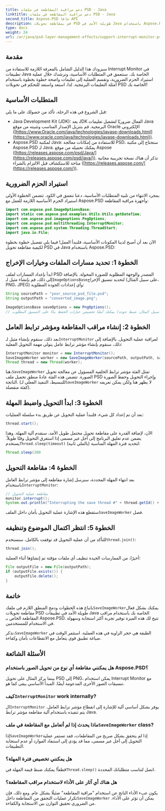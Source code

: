 ```yaml
---
title: دعم مراقبة المقاطعة في ملفات PSD - Java
linktitle: دعم مراقبة المقاطعة في ملفات PSD - Java
second_title: Aspose.PSD جافا API
description: قم بمقاطعة تحويلات PSD طويلة الأمد في Java باستخدام Aspose.PSD's Interrupt Monitor. تعرف على كيفية تنفيذ المقاطعة الرشيقة وتحسين تجربة المستخدم.
type: docs
weight: 24
url: /ar/java/psd-layer-management-effects/support-interrupt-monitor-psd-files/
---
```

## مقدمة

سيزودك هذا الدليل الشامل بالمعرفة اللازمة للاستفادة من Interrupt Monitor في تطبيقات Java الخاصة بك. سنتعمق في المتطلبات الأساسية، ونرشدك خلال عملية استيراد الحزم الضرورية، ونقسم العملية إلى تعليمات واضحة خطوة بخطوة باستخدام أمثلة التعليمات البرمجية. لذا، استعد واستعد للتحكم في تحويلات PSD الخاصة بك!

## المتطلبات الأساسية

قبل الشروع في هذه الرحلة، تأكد من حصولك على ما يلي:

- Java Development Kit (JDK): يعد JDK الفعال ضروريًا لتشغيل تعليمات Java البرمجية. قم بتنزيل الإصدار المناسب وتثبيته من موقع Oracle الإلكتروني ([https://www.Oracle.com/java/technologies/javase-downloads.html](https://www.oracle.com/java/technologies/javase-downloads.html)).
- Aspose.PSD لمكتبة Java: للاستفادة من إمكانات معالجة PSD، ستحتاج إلى مكتبة Aspose.PSD لـ Java. يمكنك تحميله من موقع Aspose ([https://releases.aspose.com/psd/Java/](https://releases.aspose.com/psd/java/)). تذكر أن هناك نسخة تجريبية مجانية متاحة للاستكشاف قبل الالتزام بالشراء ([https://releases.aspose.com/](https://releases.aspose.com/)).

## استيراد الحزم الضرورية

بمجرد الانتهاء من تلبية المتطلبات الأساسية، دعنا نتعمق في الكود. تتضمن الخطوة الأولى استيراد الحزم الأساسية اللازمة للعمل مع Aspose.PSD وأجهزة مراقبة المقاطعة:

```java
import com.aspose.psd.ImageOptionsBase;
import static com.aspose.psd.examples.Utils.Utils.getDateTime;
import com.aspose.psd.imageoptions.PngOptions;
import com.aspose.psd.multithreading.InterruptMonitor;
import com.aspose.psd.system.Threading.ThreadStart;
import java.io.File;
```

الآن بعد أن أصبح لدينا المكونات الأساسية، فلنبدأ العمل! فيما يلي تفصيل خطوة بخطوة لكيفية مقاطعة تحويل PSD في Java باستخدام Aspose.PSD:

## الخطوة 1: تحديد مسارات الملفات وخيارات الإخراج

 ابدأ بإعداد المسارات لملف PSD المصدر والوجهة المطلوبة للصورة المحولة. بالإضافة إلى ذلك، قم بإنشاء مثيل لـ`ImageOptionsBase`لتحديد تنسيق الإخراج (على سبيل المثال، PNG، JPEG) وأي إعدادات الجودة المطلوبة:

```java
String sourcePath = "your_source_psd_file.psd";
String outputPath = "converted_image.png";

ImageOptionsBase saveOptions = new PngOptions();
// يمكنك أيضًا تخصيص خيارات الحفظ بناءً على التنسيق المطلوب (على سبيل المثال، ضبط جودة JPEG)
```

## الخطوة 2: إنشاء مراقب المقاطعة ومؤشر ترابط العامل

 بعد ذلك، سنقوم بإنشاء مثيل لـ`InterruptMonitor` لمراقبة عملية التحويل. بالإضافة إلى ذلك، سنقوم بإنشاء مؤشر ترابط عامل يتولى مهمة التحويل الفعلية:

```java
InterruptMonitor monitor = new InterruptMonitor();
SaveImageWorker worker = new SaveImageWorker(sourcePath, outputPath, saveOptions, monitor);
Thread thread = new Thread(worker);
```

 هنا،`SaveImageWorker` تمثل الفئة مؤشر ترابط الخلفية المسؤول عن معالجة تحويل الصورة. تتضمن هذه الفئة عادةً منطق تحميل ملف PSD وإجراء التحويل وحفظ الصورة الناتجة. (للتبسيط، التنفيذ الفعلي لـ`SaveImageWorker` لا يظهر هنا ولكن يمكن تعريفه كفئة منفصلة).

## الخطوة 3: ابدأ التحويل واضبط المهلة

بعد أن تم إعداد كل شيء، فلنبدأ عملية التحويل عن طريق بدء سلسلة العمليات:

```java
thread.start();
```

الآن، لإضافة القدرة على مقاطعة تحويل محتمل طويل الأمد، سنقدم آلية المهلة. وهذا يضمن عدم تعليق البرنامج إلى أجل غير مسمى إذا استغرق التحويل وقتًا طويلاً. يستخدم`Thread.sleep(timeout)` لتحديد فترة المهلة المناسبة (بالملي ثانية):

```java
Thread.sleep(300
```

## الخطوة 4: مقاطعة التحويل

 بعد انتهاء المهلة المحددة، سنرسل إشارة مقاطعة إلى مؤشر ترابط العامل باستخدام`InterruptMonitor`:

```java
// مقاطعة عملية التحويل
monitor.interrupt();
System.out.println("Interrupting the save thread #" + thread.getId() + " at " + getDateTime().toString());
```

 ستقطع هذه الإشارة عملية التحويل بأمان داخل الملف`SaveImageWorker` فصل.

## الخطوة 5: انتظر اكتمال الموضوع وتنظيفه

 للتأكد من أن عملية التحويل قد توقفت بالكامل، سنستخدم`thread.join()`:

```java
thread.join();
```

أخيرًا، من الممارسات الجيدة تنظيف أي ملفات مؤقتة تم إنشاؤها أثناء العملية:

```java
File outputFile = new File(outputPath);
if (outputFile.exists()) {
    outputFile.delete();
}
```

## خاتمة

 باتباع هذه الخطوات ودمج المنطق اللازم في ملفك`SaveImageWorker`يمكنك بشكل فعال مقاطعة تحويلات PSD طويلة الأمد في تطبيقات Java الخاصة بك باستخدام مراقب المقاطعة الخاص بـ Aspose.PSD. تتيح لك هذه الميزة توفير تجربة أكثر استجابة وسهولة في الاستخدام للمستخدمين.

 تذكر،`SaveImageWorker` الطبقة هي حجر الزاوية في هذه العملية. استثمر الوقت في صياغة تطبيق قوي يتعامل مع الانقطاعات بأمان وكفاءة. 

## الأسئلة الشائعة

### هل يمكنني مقاطعة أي نوع من تحويل الصور باستخدام Aspose.PSD؟

بينما يركز المثال على تحويل PSD إلى PNG، يمكن استخدام Interrupt Monitor مع تنسيقات الصور الأخرى المدعومة أيضًا. المبدأ الأساسي يبقى كما هو.

###  كيف`InterruptMonitor` work internally?

 ال`InterruptMonitor` يوفر بشكل أساسي آلية للإشارة إلى انقطاع مؤشر ترابط العامل. يتم تنفيذه باستخدام آلية مقاطعة مؤشر ترابط Java.

###  ماذا يحدث إذا لم أتعامل مع المقاطعة في ملف`SaveImageWorker` class?

 إذا`SaveImageWorker`إذا لم يتحقق بشكل صريح من المقاطعات، فقد تستمر عملية التحويل إلى أجل غير مسمى، مما قد يؤدي إلى استنفاد الموارد أو عدم استجابة التطبيقات.

### هل يمكنني تخصيص فترة المهلة؟

 قطعاً! يمكنك ضبط قيمة المهلة في`Thread.sleep()` اتصل لتناسب متطلباتك المحددة.

### هل هناك أي آثار على الأداء لاستخدام مراقب المقاطعة؟

 يكون عبء الأداء الناتج عن استخدام "مراقبة المقاطعة" ضئيلًا بشكل عام. ومع ذلك، فإن تكرار عمليات التحقق من المقاطعة داخل`SaveImageWorker` يمكن أن تؤثر على الأداء. من الضروري تحقيق التوازن بين الاستجابة والكفاءة.
